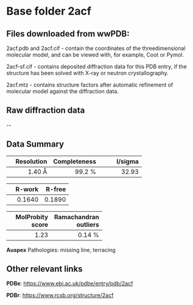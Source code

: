 # Base folder 2acf

## Files downloaded from wwPDB:

2acf.pdb and 2acf.cif - contain the coordinates of the threedimensional molecular model, and can be viewed with, for example, Coot or Pymol.

2acf-sf.cif - contains deposited diffraction data for this PDB entry, if the structure has been solved with X-ray or neutron crystallography.

2acf.mtz - contains structure factors after automatic refinement of molecular model against the diffraction data.

## Raw diffraction data

--<br> 

## Data Summary
|   | Resolution | Completeness| I/sigma |
|---|-------------:|----------------:|--------------:|
|   |1.40 Å|99.2  %|<img width=50/>32.93|

|   | **R-work**| **R-free**   
|---|-------------:|----------------:|           
||0.1640|0.1890|

|   |**MolProbity<br>score**| **Ramachandran<br>outliers** 
|---|-------------:|----------------:|
||1.23|0.14 %|

**Auspex** Pathologies: missing line, terracing

 

## Other relevant links 
**PDBe**:  https://www.ebi.ac.uk/pdbe/entry/pdb/2acf
 
**PDBr**: https://www.rcsb.org/structure/2acf 

